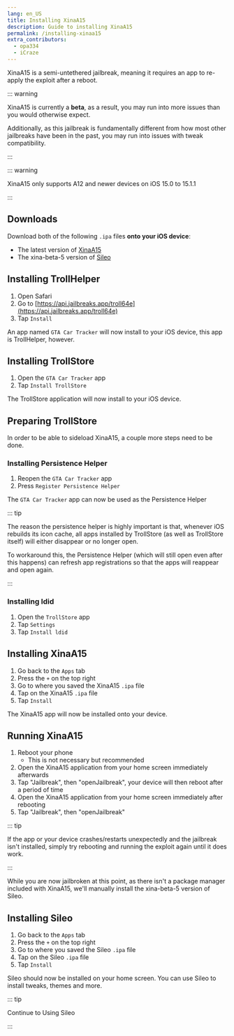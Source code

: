 ```yaml
---
lang: en_US
title: Installing XinaA15
description: Guide to installing XinaA15
permalink: /installing-xinaa15
extra_contributors:
  - opa334
  - iCraze
---
```


XinaA15 is a <router-link to="/types-of-jailbreak/#semi-untethered-jailbreaks">semi-untethered jailbreak</router-link>, meaning it requires an app to re-apply the exploit after a reboot.

::: warning

XinaA15 is currently a **beta**, as a result, you may run into more issues than you would otherwise expect.

Additionally, as this jailbreak is fundamentally different from how most other jailbreaks have been in the past, you may run into issues with tweak compatibility.

:::

::: warning

XinaA15 only supports A12 and newer devices on iOS 15.0 to 15.1.1

:::

## Downloads

Download both of the following `.ipa` files **onto your iOS device**:
- The latest version of [XinaA15](https://apt.xina.vip/XinaA12.1.1.6.2.ipa)
- The xina-beta-5 version of [Sileo](https://github.com/Sileo/Sileo/releases/download/xina-beta-5/Sileo-Xina-Beta-5.ipa)

## Installing TrollHelper

1. Open Safari
1. Go to [https://api.jailbreaks.app/troll64e](https://api.jailbreaks.app/troll64e)
1. Tap `Install`

An app named `GTA Car Tracker` will now install to your iOS device, this app is TrollHelper, however.

## Installing TrollStore

1. Open the `GTA Car Tracker` app
1. Tap `Install TrollStore`

The TrollStore application will now install to your iOS device.

## Preparing TrollStore

In order to be able to sideload XinaA15, a couple more steps need to be done.

### Installing Persistence Helper

1. Reopen the `GTA Car Tracker` app
1. Press `Register Persistence Helper`

The `GTA Car Tracker` app can now be used as the Persistence Helper

::: tip

The reason the persistence helper is highly important is that, whenever iOS rebuilds its icon cache, all apps installed by TrollStore (as well as TrollStore itself) will either disappear or no longer open.

To workaround this, the Persistence Helper (which will still open even after this happens) can refresh app registrations so that the apps will reappear and open again.

:::

### Installing ldid

1. Open the `TrollStore` app
1. Tap `Settings`
1. Tap `Install ldid`

## Installing XinaA15

1. Go back to the `Apps` tab
1. Press the `+` on the top right
1. Go to where you saved the XinaA15 `.ipa` file
1. Tap on the XinaA15 `.ipa` file
1. Tap `Install`

The XinaA15 app will now be installed onto your device.

## Running XinaA15

1. Reboot your phone
    - This is not necessary but recommended
1. Open the XinaA15 application from your home screen immediately afterwards
1. Tap "Jailbreak", then "openJailbreak", your device will then reboot after a period of time
1. Open the XinaA15 application from your home screen immediately after rebooting
1. Tap "Jailbreak", then "openJailbreak"

::: tip

If the app or your device crashes/restarts unexpectedly and the jailbreak isn't installed, simply try rebooting and running the exploit again until it does work.

:::

While you are now jailbroken at this point, as there isn't a package manager included with XinaA15, we'll manually install the xina-beta-5 version of Sileo.

## Installing Sileo

1. Go back to the `Apps` tab
1. Press the `+` on the top right
1. Go to where you saved the Sileo `.ipa` file
1. Tap on the Sileo `.ipa` file
1. Tap `Install`

Sileo should now be installed on your home screen. You can use Sileo to install <router-link to="/faq/#what-are-tweaks">tweaks</router-link>, themes and more.

::: tip

Continue to <router-link to="/using-sileo">Using Sileo</router-link>

:::

